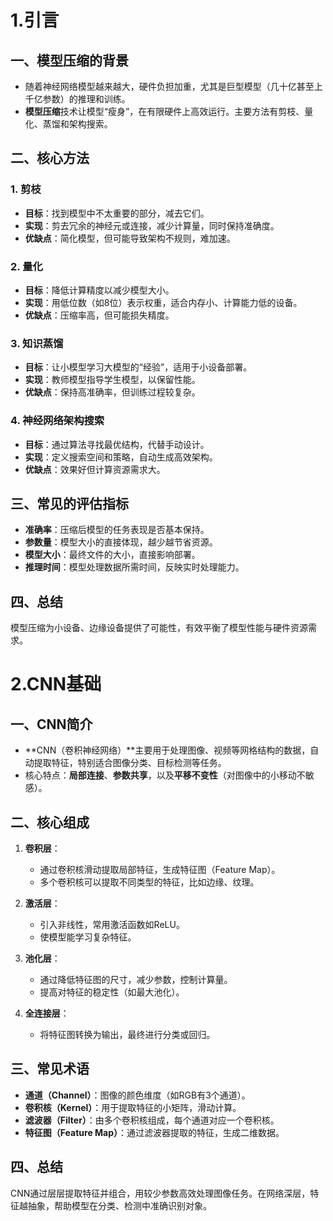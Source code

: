 # 1.引言
## 一、模型压缩的背景

- 随着神经网络模型越来越大，硬件负担加重，尤其是巨型模型（几十亿甚至上千亿参数）的推理和训练。
- **模型压缩**技术让模型“瘦身”，在有限硬件上高效运行。主要方法有剪枝、量化、蒸馏和架构搜索。

## 二、核心方法

### 1. 剪枝

- **目标**：找到模型中不太重要的部分，减去它们。
- **实现**：剪去冗余的神经元或连接，减少计算量，同时保持准确度。
- **优缺点**：简化模型，但可能导致架构不规则，难加速。

### 2. 量化

- **目标**：降低计算精度以减少模型大小。
- **实现**：用低位数（如8位）表示权重，适合内存小、计算能力低的设备。
- **优缺点**：压缩率高，但可能损失精度。

### 3. 知识蒸馏

- **目标**：让小模型学习大模型的“经验”，适用于小设备部署。
- **实现**：教师模型指导学生模型，以保留性能。
- **优缺点**：保持高准确率，但训练过程较复杂。

### 4. 神经网络架构搜索

- **目标**：通过算法寻找最优结构，代替手动设计。
- **实现**：定义搜索空间和策略，自动生成高效架构。
- **优缺点**：效果好但计算资源需求大。

## 三、常见的评估指标

- **准确率**：压缩后模型的任务表现是否基本保持。
- **参数量**：模型大小的直接体现，越少越节省资源。
- **模型大小**：最终文件的大小，直接影响部署。
- **推理时间**：模型处理数据所需时间，反映实时处理能力。

## 四、总结

模型压缩为小设备、边缘设备提供了可能性，有效平衡了模型性能与硬件资源需求。

# 2.CNN基础

## 一、CNN简介

- **CNN（卷积神经网络）**主要用于处理图像、视频等网格结构的数据，自动提取特征，特别适合图像分类、目标检测等任务。
- 核心特点：**局部连接**、**参数共享**，以及**平移不变性**（对图像中的小移动不敏感）。

## 二、核心组成

1. **卷积层**：
    
    - 通过卷积核滑动提取局部特征，生成特征图（Feature Map）。
    - 多个卷积核可以提取不同类型的特征，比如边缘、纹理。
2. **激活层**：
    
    - 引入非线性，常用激活函数如ReLU。
    - 使模型能学习复杂特征。
3. **池化层**：
    
    - 通过降低特征图的尺寸，减少参数，控制计算量。
    - 提高对特征的稳定性（如最大池化）。
4. **全连接层**：
    
    - 将特征图转换为输出，最终进行分类或回归。

## 三、常见术语

- **通道（Channel）**：图像的颜色维度（如RGB有3个通道）。
- **卷积核（Kernel）**：用于提取特征的小矩阵，滑动计算。
- **滤波器（Filter）**：由多个卷积核组成，每个通道对应一个卷积核。
- **特征图（Feature Map）**：通过滤波器提取的特征，生成二维数据。

## 四、总结

CNN通过层层提取特征并组合，用较少参数高效处理图像任务。在网络深层，特征越抽象，帮助模型在分类、检测中准确识别对象。

